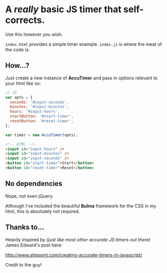 # A _really_ basic JS timer that self-corrects.

Use this however you wish.

`index.html` provides a simple timer example.
`index.js` is where the meat of the code is.

## How...?

Just create a new instance of **AccuTimer** and pass in options relevant to your html like so:

```javascript
// JS
var opts = {
  seconds: '#input-seconds',
  minutes: '#input-minutes',
  hours: '#input-hours',
  startButton: '#start-timer',
  resetButton: '#reset-timer',
};

var timer = new AccuTimer(opts);
```
```html
<!-- HTML -->
<input id="input-hours" />
<input id="input-minutes" />
<input id="input-seconds" />
<button id="start-timer">Start</button>
<button id="reset-timer">Reset</button>
```

## No dependencies

Nope, not even jQuery.

Although I've included the beautiful **Bulma** framework for the CSS in my html, this is absolutely not required.

## Thanks to...

Heavily inspired by _(just like most other accurate JS timers out there)_ James Edward's post here:

http://www.sitepoint.com/creating-accurate-timers-in-javascript/

Credit to the guy!
